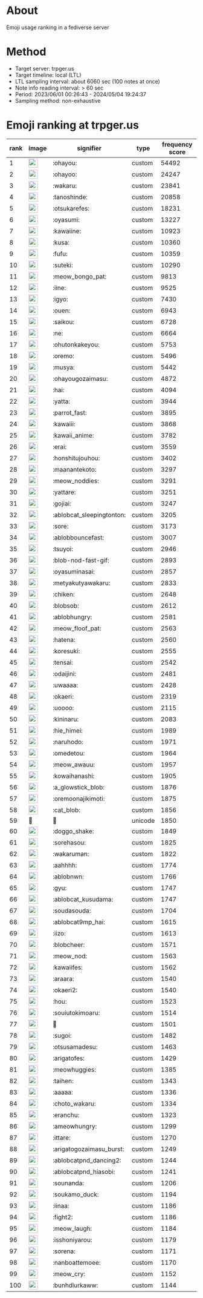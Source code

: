 # About
Emoji usage ranking in a fediverse server

# Method
- Target server: trpger.us
- Target timeline: local (LTL)
- LTL sampling interval: about 6060 sec (100 notes at once)
- Note info reading interval: > 60 sec
- Period: 2023/06/01 00:26:43 - 2024/05/04 19:24:37 
- Sampling method: non-exhaustive

# Emoji ranking at trpger.us

|rank|image|signifier|type|frequency score|
|----|----|----|----|----|
|1|<img height="24" src="https://trpger.us/emoji/ohayou.webp">|:ohayou:|custom|54492|
|2|<img height="24" src="https://trpger.us/emoji/ohayoo.webp">|:ohayoo:|custom|24247|
|3|<img height="24" src="https://trpger.us/emoji/wakaru.webp">|:wakaru:|custom|23841|
|4|<img height="24" src="https://trpger.us/emoji/tanoshinde.webp">|:tanoshinde:|custom|20858|
|5|<img height="24" src="https://trpger.us/emoji/otsukarefes.webp">|:otsukarefes:|custom|18231|
|6|<img height="24" src="https://trpger.us/emoji/oyasumi.webp">|:oyasumi:|custom|13227|
|7|<img height="24" src="https://trpger.us/emoji/kawaiine.webp">|:kawaiine:|custom|10923|
|8|<img height="24" src="https://trpger.us/emoji/kusa.webp">|:kusa:|custom|10360|
|9|<img height="24" src="https://trpger.us/emoji/fufu.webp">|:fufu:|custom|10359|
|10|<img height="24" src="https://trpger.us/emoji/suteki.webp">|:suteki:|custom|10290|
|11|<img height="24" src="https://trpger.us/emoji/meow_bongo_pat.webp">|:meow_bongo_pat:|custom|9813|
|12|<img height="24" src="https://trpger.us/emoji/iine.webp">|:iine:|custom|9525|
|13|<img height="24" src="https://trpger.us/emoji/igyo.webp">|:igyo:|custom|7430|
|14|<img height="24" src="https://trpger.us/emoji/ouen.webp">|:ouen:|custom|6943|
|15|<img height="24" src="https://trpger.us/emoji/saikou.webp">|:saikou:|custom|6728|
|16|<img height="24" src="https://trpger.us/emoji/ne.webp">|:ne:|custom|6664|
|17|<img height="24" src="https://trpger.us/emoji/ohutonkakeyou.webp">|:ohutonkakeyou:|custom|5753|
|18|<img height="24" src="https://trpger.us/emoji/oremo.webp">|:oremo:|custom|5496|
|19|<img height="24" src="https://trpger.us/emoji/musya.webp">|:musya:|custom|5442|
|20|<img height="24" src="https://trpger.us/emoji/ohayougozaimasu.webp">|:ohayougozaimasu:|custom|4872|
|21|<img height="24" src="https://trpger.us/emoji/hai.webp">|:hai:|custom|4094|
|22|<img height="24" src="https://trpger.us/emoji/yatta.webp">|:yatta:|custom|3944|
|23|<img height="24" src="https://trpger.us/emoji/parrot_fast.webp">|:parrot_fast:|custom|3895|
|24|<img height="24" src="https://trpger.us/emoji/kawaiii.webp">|:kawaiii:|custom|3868|
|25|<img height="24" src="https://trpger.us/emoji/kawaii_anime.webp">|:kawaii_anime:|custom|3782|
|26|<img height="24" src="https://trpger.us/emoji/erai.webp">|:erai:|custom|3559|
|27|<img height="24" src="https://trpger.us/emoji/honshitujouhou.webp">|:honshitujouhou:|custom|3402|
|28|<img height="24" src="https://trpger.us/emoji/maanantekoto.webp">|:maanantekoto:|custom|3297|
|29|<img height="24" src="https://trpger.us/emoji/meow_noddies.webp">|:meow_noddies:|custom|3291|
|30|<img height="24" src="https://trpger.us/emoji/yattare.webp">|:yattare:|custom|3251|
|31|<img height="24" src="https://trpger.us/emoji/gojiai.webp">|:gojiai:|custom|3247|
|32|<img height="24" src="https://trpger.us/emoji/ablobcat_sleepingtonton.webp">|:ablobcat_sleepingtonton:|custom|3205|
|33|<img height="24" src="https://trpger.us/emoji/sore.webp">|:sore:|custom|3173|
|34|<img height="24" src="https://trpger.us/emoji/ablobbouncefast.webp">|:ablobbouncefast:|custom|3007|
|35|<img height="24" src="https://trpger.us/emoji/tsuyoi.webp">|:tsuyoi:|custom|2946|
|36|<img height="24" src="https://trpger.us/emoji/blob-nod-fast-gif.webp">|:blob-nod-fast-gif:|custom|2893|
|37|<img height="24" src="https://trpger.us/emoji/oyasuminasai.webp">|:oyasuminasai:|custom|2857|
|38|<img height="24" src="https://trpger.us/emoji/metyakutyawakaru.webp">|:metyakutyawakaru:|custom|2833|
|39|<img height="24" src="https://trpger.us/emoji/chiken.webp">|:chiken:|custom|2648|
|40|<img height="24" src="https://trpger.us/emoji/blobsob.webp">|:blobsob:|custom|2612|
|41|<img height="24" src="https://trpger.us/emoji/ablobhungry.webp">|:ablobhungry:|custom|2581|
|42|<img height="24" src="https://trpger.us/emoji/meow_floof_pat.webp">|:meow_floof_pat:|custom|2563|
|43|<img height="24" src="https://trpger.us/emoji/hatena.webp">|:hatena:|custom|2560|
|44|<img height="24" src="https://trpger.us/emoji/koresuki.webp">|:koresuki:|custom|2555|
|45|<img height="24" src="https://trpger.us/emoji/tensai.webp">|:tensai:|custom|2542|
|46|<img height="24" src="https://trpger.us/emoji/odaijini.webp">|:odaijini:|custom|2481|
|47|<img height="24" src="https://trpger.us/emoji/uwaaaa.webp">|:uwaaaa:|custom|2428|
|48|<img height="24" src="https://trpger.us/emoji/okaeri.webp">|:okaeri:|custom|2319|
|49|<img height="24" src="https://trpger.us/emoji/uoooo.webp">|:uoooo:|custom|2115|
|50|<img height="24" src="https://trpger.us/emoji/kininaru.webp">|:kininaru:|custom|2083|
|51|<img height="24" src="https://trpger.us/emoji/hie_himei.webp">|:hie_himei:|custom|1989|
|52|<img height="24" src="https://trpger.us/emoji/naruhodo.webp">|:naruhodo:|custom|1971|
|53|<img height="24" src="https://trpger.us/emoji/omedetou.webp">|:omedetou:|custom|1964|
|54|<img height="24" src="https://trpger.us/emoji/meow_awauu.webp">|:meow_awauu:|custom|1957|
|55|<img height="24" src="https://trpger.us/emoji/kowaihanashi.webp">|:kowaihanashi:|custom|1905|
|56|<img height="24" src="https://trpger.us/emoji/a_glowstick_blob.webp">|:a_glowstick_blob:|custom|1876|
|57|<img height="24" src="https://trpger.us/emoji/oremoonajikimoti.webp">|:oremoonajikimoti:|custom|1875|
|58|<img height="24" src="https://trpger.us/emoji/cat_blob.webp">|:cat_blob:|custom|1856|
|59|🍮|🍮|unicode|1850|
|60|<img height="24" src="https://trpger.us/emoji/doggo_shake.webp">|:doggo_shake:|custom|1849|
|61|<img height="24" src="https://trpger.us/emoji/sorehasou.webp">|:sorehasou:|custom|1825|
|62|<img height="24" src="https://trpger.us/emoji/wakaruman.webp">|:wakaruman:|custom|1822|
|63|<img height="24" src="https://trpger.us/emoji/aahhhh.webp">|:aahhhh:|custom|1774|
|64|<img height="24" src="https://trpger.us/emoji/ablobnwn.webp">|:ablobnwn:|custom|1766|
|65|<img height="24" src="https://trpger.us/emoji/gyu.webp">|:gyu:|custom|1747|
|66|<img height="24" src="https://trpger.us/emoji/ablobcat_kusudama.webp">|:ablobcat_kusudama:|custom|1747|
|67|<img height="24" src="https://trpger.us/emoji/soudasouda.webp">|:soudasouda:|custom|1704|
|68|<img height="24" src="https://trpger.us/emoji/ablobcat9mp_hai.webp">|:ablobcat9mp_hai:|custom|1615|
|69|<img height="24" src="https://trpger.us/emoji/iizo.webp">|:iizo:|custom|1613|
|70|<img height="24" src="https://trpger.us/emoji/blobcheer.webp">|:blobcheer:|custom|1571|
|71|<img height="24" src="https://trpger.us/emoji/meow_nod.webp">|:meow_nod:|custom|1563|
|72|<img height="24" src="https://trpger.us/emoji/kawaiifes.webp">|:kawaiifes:|custom|1562|
|73|<img height="24" src="https://trpger.us/emoji/araara.webp">|:araara:|custom|1540|
|74|<img height="24" src="https://trpger.us/emoji/okaeri2.webp">|:okaeri2:|custom|1540|
|75|<img height="24" src="https://trpger.us/emoji/hou.webp">|:hou:|custom|1523|
|76|<img height="24" src="https://trpger.us/emoji/souiutokimoaru.webp">|:souiutokimoaru:|custom|1514|
|77|<img height="24" src="https://trpger.us/emoji/birthday.webp">|:birthday:|custom|1501|
|78|<img height="24" src="https://trpger.us/emoji/sugoi.webp">|:sugoi:|custom|1482|
|79|<img height="24" src="https://trpger.us/emoji/otsusamadesu.webp">|:otsusamadesu:|custom|1463|
|80|<img height="24" src="https://trpger.us/emoji/arigatofes.webp">|:arigatofes:|custom|1429|
|81|<img height="24" src="https://trpger.us/emoji/meowhuggies.webp">|:meowhuggies:|custom|1385|
|82|<img height="24" src="https://trpger.us/emoji/taihen.webp">|:taihen:|custom|1343|
|83|<img height="24" src="https://trpger.us/emoji/aaaaa.webp">|:aaaaa:|custom|1336|
|84|<img height="24" src="https://trpger.us/emoji/choto_wakaru.webp">|:choto_wakaru:|custom|1334|
|85|<img height="24" src="https://trpger.us/emoji/eranchu.webp">|:eranchu:|custom|1323|
|86|<img height="24" src="https://trpger.us/emoji/ameowhungry.webp">|:ameowhungry:|custom|1299|
|87|<img height="24" src="https://trpger.us/emoji/ittare.webp">|:ittare:|custom|1270|
|88|<img height="24" src="https://trpger.us/emoji/arigatogozaimasu_burst.webp">|:arigatogozaimasu_burst:|custom|1249|
|89|<img height="24" src="https://trpger.us/emoji/ablobcatpnd_dancing2.webp">|:ablobcatpnd_dancing2:|custom|1244|
|90|<img height="24" src="https://trpger.us/emoji/ablobcatpnd_hiasobi.webp">|:ablobcatpnd_hiasobi:|custom|1241|
|91|<img height="24" src="https://trpger.us/emoji/sounanda.webp">|:sounanda:|custom|1206|
|92|<img height="24" src="https://trpger.us/emoji/soukamo_duck.webp">|:soukamo_duck:|custom|1194|
|93|<img height="24" src="https://trpger.us/emoji/iinaa.webp">|:iinaa:|custom|1186|
|94|<img height="24" src="https://trpger.us/emoji/fight2.webp">|:fight2:|custom|1186|
|95|<img height="24" src="https://trpger.us/emoji/meow_laugh.webp">|:meow_laugh:|custom|1184|
|96|<img height="24" src="https://trpger.us/emoji/isshoniyarou.webp">|:isshoniyarou:|custom|1179|
|97|<img height="24" src="https://trpger.us/emoji/sorena.webp">|:sorena:|custom|1171|
|98|<img height="24" src="https://trpger.us/emoji/nanboattemoee.webp">|:nanboattemoee:|custom|1170|
|99|<img height="24" src="https://trpger.us/emoji/meow_cry.webp">|:meow_cry:|custom|1152|
|100|<img height="24" src="https://trpger.us/emoji/bunhdlurkaww.webp">|:bunhdlurkaww:|custom|1144|
